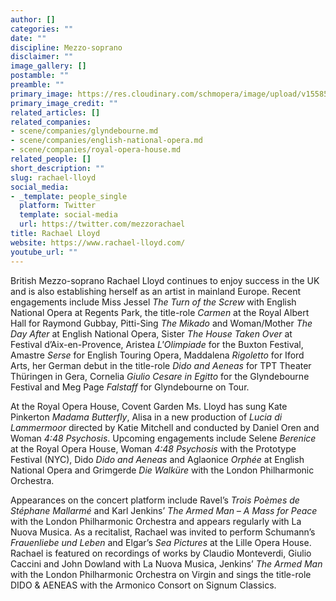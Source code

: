 ```yaml
---
author: []
categories: ""
date: ""
discipline: Mezzo-soprano
disclaimer: ""
image_gallery: []
postamble: ""
preamble: ""
primary_image: https://res.cloudinary.com/schmopera/image/upload/v1558573481/media/2019/05/RachaelLloyd.jpg
primary_image_credit: ""
related_articles: []
related_companies:
- scene/companies/glyndebourne.md
- scene/companies/english-national-opera.md
- scene/companies/royal-opera-house.md
related_people: []
short_description: ""
slug: rachael-lloyd
social_media:
- _template: people_single
  platform: Twitter
  template: social-media
  url: https://twitter.com/mezzorachael
title: Rachael Lloyd
website: https://www.rachael-lloyd.com/
youtube_url: ""
---
```

British Mezzo-soprano Rachael Lloyd continues to enjoy success in the UK and is also establishing herself as an artist in mainland Europe. Recent engagements include Miss Jessel _The Turn of the Screw_ with English National Opera at Regents Park, the title-role _Carmen_ at the Royal Albert Hall for Raymond Gubbay, Pitti-Sing _The Mikado_ and Woman/Mother _The Day After_ at English National Opera, Sister _The House Taken Over_ at Festival d’Aix-en-Provence, Aristea _L'Olimpiade_ for the Buxton Festival, Amastre _Serse_ for English Touring Opera, Maddalena _Rigoletto_ for Iford Arts, her German debut in the title-role _Dido and Aeneas_ for TPT Theater Thüringen in Gera, Cornelia _Giulio Cesare in Egitto_ for the Glyndebourne Festival and Meg Page _Falstaff_ for Glyndebourne on Tour.

At the Royal Opera House, Covent Garden Ms. Lloyd has sung Kate Pinkerton _Madama Butterfly_, Alisa in a new production of _Lucia di Lammermoor_ directed by Katie Mitchell and conducted by Daniel Oren and Woman _4:48 Psychosis_. Upcoming engagements include Selene _Berenice_ at the Royal Opera House, Woman _4:48 Psychosis_ with the Prototype Festival (NYC),  Dido _Dido and Aeneas_ and Aglaonice _Orphée_ at English National Opera and Grimgerde _Die Walküre_ with the London Philharmonic Orchestra.

Appearances on the concert platform include Ravel’s _Trois Poèmes de Stéphane Mallarmé_ and Karl Jenkins’ _The Armed Man – A Mass for Peace_ with the London Philharmonic Orchestra and appears regularly with La Nuova Musica.  As a recitalist, Rachael was invited to perform Schumann’s _Frauenliebe und Leben_ and Elgar’s _Sea Pictures_ at the Lille Opera House. Rachael is featured on recordings of works by Claudio Monteverdi, Giulio Caccini and John Dowland with La Nuova Musica, Jenkins’ _The Armed Man_ with the London Philharmonic Orchestra on Virgin and sings the title-role DIDO & AENEAS with the Armonico Consort on Signum Classics.
